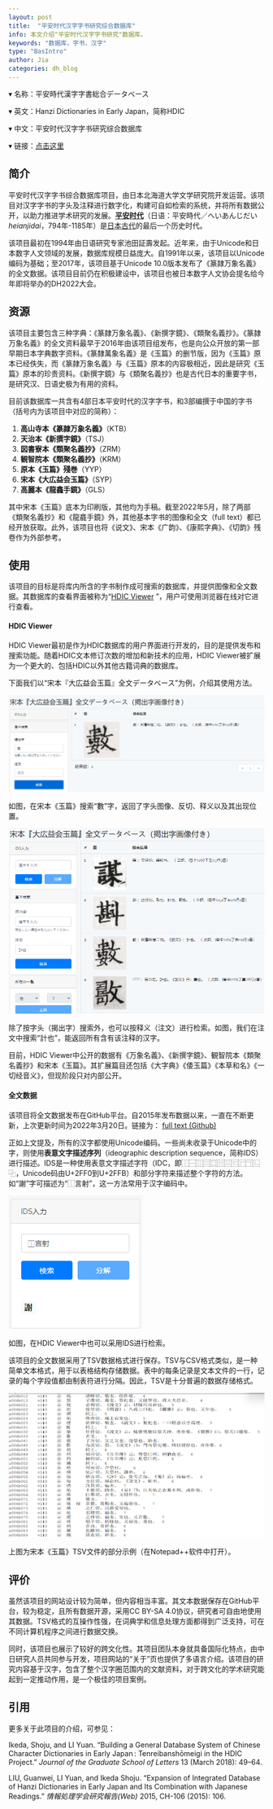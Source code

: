 ```yaml
---
layout: post
title:  "平安时代汉字字书研究综合数据库"
info: 本文介绍"平安时代汉字字书研究"数据库。
keywords: "数据库，字书，汉字"
type: "BasIntro"
author: Jia
categories: dh_blog
---
```


▾ 名称：平安時代漢字字書総合データベース

▾ 英文：Hanzi Dictionaries in Early Japan，简称HDIC 

▾ 中文：平安时代汉字字书研究综合数据库

▾ 链接：[点击这里](https://hdic.jp/)

## 简介

平安时代汉字字书综合数据库项目，由日本北海道大学文学研究院开发运营。该项目对汉字字书的字头及注释进行数字化，构建可自如检索的系统，并将所有数据公开，以助力推进学术研究的发展。[**平安时代**](https://zh.wikipedia.org/zh-cn/%E5%B9%B3%E5%AE%89%E6%97%B6%E4%BB%A3)（日语：平安時代／へいあんじだい *heianjidai*，794年-1185年）是[日本古代](https://zh.wikipedia.org/wiki/日本历史)的最后一个历史时代。

该项目最初在1994年由日语研究专家池田証壽发起。近年来，由于Unicode和日本数字人文领域的发展，数据库规模日益庞大。自1991年以来，该项目以Unicode编码为基础；至2017年，该项目基于Unicode 10.0版本发布了《篆隷万象名義》的全文数据。该项目目前仍在积极建设中，该项目也被日本数字人文协会提名给今年即将举办的DH2022大会。

## 资源

该项目主要包含三种字典：《篆隷万象名義》、《新撰字鏡》、《類聚名義抄》。《篆隷万象名義》的全文资料最早于2016年由该项目组发布，也是向公众开放的第一部早期日本字典数字资料。《篆隸萬象名義》是《玉篇》的删节版，因为《玉篇》原本已经佚失，而《篆隷万象名義》与《玉篇》原本的内容极相近，因此是研究《玉篇》原本的珍贵资料。《新撰字鏡》与《類聚名義抄》也是古代日本的重要字书，是研究汉、日语史极为有用的资料。

目前该数据库一共含有4部日本平安时代的汉字字书，和3部编撰于中国的字书（括号内为该项目中对应的简称）：
1. **高山寺本《篆隷万象名義》**（KTB）
2. **天治本《新撰字鏡》**（TSJ）
3. **図書寮本《類聚名義抄》**（ZRM）
4. **観智院本《類聚名義抄》**（KRM）
5. **原本《玉篇》殘巻**（YYP）
6. **宋本《大広益会玉篇》**（SYP）
7. **高麗本《龍龕手鏡》**（GLS）

其中宋本《玉篇》底本为印刷版，其他均为手稿。截至2022年5月，除了两部《類聚名義抄》和《龍龕手鏡》外，其他基本字书的图像和全文（full text）都已经开放获取。此外，该项目也将《说文》、宋本《广韵》、《康熙字典》、《切韵》残卷作为外部参考。

## 使用

该项目的目标是将库内所含的字书制作成可搜索的数据库，并提供图像和全文数据。其数据库的查看界面被称为“[HDIC Viewer](http://viewer.hdic.jp/) ”，用户可使用浏览器在线对它进行查看。

#### HDIC Viewer

HDIC Viewer最初是作为HDIC数据库的用户界面进行开发的，目的是提供发布和搜索功能。随着HDIC文本修订次数的增加和新技术的应用，HDIC Viewer被扩展为一个更大的、包括HDIC以外其他古籍词典的数据库。 

下面我们以“宋本『大広益会玉篇』全文データベース”为例，介绍其使用方法。

![image](https://raw.githubusercontent.com/DHHD2022/DHHD2022.GitHub.io/main/pics/2022-05-30/HDICViewer.png)

如图，在宋本《玉篇》搜索“數”字，返回了字头图像、反切、释义以及其出现位置。

![image](https://raw.githubusercontent.com/DHHD2022/DHHD2022.GitHub.io/main/pics/2022-05-30/JUMUN.png)

除了按字头（揭出字）搜索外，也可以按释义（注文）进行检索。如图，我们在注文中搜索“計也”，能返回所有含有该注释的汉字。

目前，HDIC Viewer中公开的数据有《万象名義》、《新撰字鏡》、観智院本《類聚名義抄》和宋本《玉篇》。其扩展篇目还包括《大字典》《倭玉篇》《本草和名》《一切经音义》，但现阶段只对内部公开。

#### 全文数据

该项目将全文数据发布在GitHub平台。自2015年发布数据以来，一直在不断更新，上次更新时间为2022年3月20日。链接为： [full text (Github)](https://github.com/shikeda/HDIC)

正如上文提及，所有的汉字都使用Unicode编码。一些尚未收录于Unicode中的字，则使用**表意文字描述序列**（ideographic description sequence，简称IDS）进行描述。IDS是一种使用表意文字描述字符（IDC，即⿰⿱⿲⿳⿴⿵⿶⿷⿸⿹⿺⿻，Unicode码由U+2FF0到U+2FFB）和部分字符来描述整个字符的方法。如“謝”字可描述为“⿰言射”，这一方法常用于汉字编码中。

![image](https://raw.githubusercontent.com/DHHD2022/DHHD2022.GitHub.io/main/pics/2022-05-30/IDSXIE.png)

如图，在HDIC Viewer中也可以采用IDS进行检索。

该项目的全文数据采用了TSV数据格式进行保存。TSV与CSV格式类似，是一种简单文本格式，用于以表格结构存储数据。表中的每条记录是文本文件的一行，记录的每个字段值都由制表符进行分隔。因此，TSV是十分普遍的数据存储格式。

![image](https://raw.githubusercontent.com/DHHD2022/DHHD2022.GitHub.io/main/pics/2022-05-30/HEIAN1.png)

上图为宋本《玉篇》TSV文件的部分示例（在Notepad++软件中打开）。

## 评价

虽然该项目的网站设计较为简单，但内容相当丰富。其文本数据保存在GitHub平台，较为稳定，且所有数据开源，采用CC BY-SA 4.0协议，研究者可自由地使用其数据。TSV格式的互操作性强，在词典学和信息处理方面都得到广泛支持，可在不同计算机程序之间进行数据交换。

同时，该项目也展示了较好的跨文化性。其项目团队本身就具备国际化特点，由中日研究人员共同参与开发，项目网站的“关于”页也提供了多语言介绍。该项目的研究内容基于汉字，包含了整个汉字圈范围内的文献资料，对于跨文化的学术研究能起到一定推动作用，是一个极佳的项目案例。

## 引用

更多关于此项目的介绍，可参见：

Ikeda, Shoju, and LI Yuan. “Building a General Database System of Chinese Character Dictionaries in Early Japan : Tenreibanshōmeigi in the HDIC Project.” *Journal of the Graduate School of Letters* 13 (March 2018): 49–64.

LIU, Guanwei, LI Yuan, and Ikeda Shoju. “Expansion of Integrated Database of Hanzi Dictionaries in Early Japan and Its Combination with Japanese Readings.” *情報処理学会研究報告(Web)* 2015, CH-106 (2015): 106.
